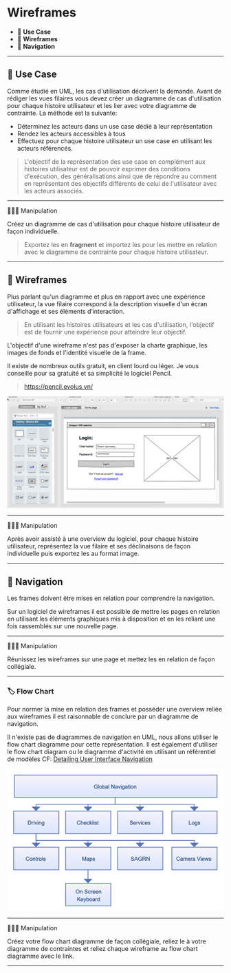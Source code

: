 # Wireframes

* 🔖 **Use Case**
* 🔖 **Wireframes**
* 🔖 **Navigation**

___

## 📑 Use Case

Comme étudié en UML, les cas d'utilisation décrivent la demande. Avant de rédiger les vues filaires vous devez créer un diagramme de cas d'utilisation pour chaque histoire utilisateur et les lier avec votre diagramme de contrainte. La méthode est la suivante:

* Déterminez les acteurs dans un use case dédié à leur représentation
* Rendez les acteurs accessibles à tous
* Effectuez pour chaque histoire utilisateur un use case en utilisant les acteurs référencés.

> L'objectif de la représentation des use case en complément aux histoires utilisateur est de pouvoir exprimer des conditions d'exécution, des généralisations ainsi que de répondre au comment en représentant des objectifs différents de celui de l'utilisateur avec les acteurs associés.

___

👨🏻‍💻 Manipulation

Créez un diagramme de cas d'utilisation pour chaque histoire utilisateur de façon individuelle.

> Exportez les en **fragment** et importez les pour les mettre en relation avec le diagramme de contrainte pour chaque histoire utilisateur.

___

## 📑 Wireframes

Plus parlant qu'un diagramme et plus en rapport avec une expérience utilisateur, la vue filaire correspond à la description visuelle d'un écran d'affichage et ses éléments d’interaction.

> En utilisant les histoires utilisateurs et les cas d'utilisation, l'objectif est de fournir une expérience pour atteindre leur objectif.

L'objectif d'une wireframe n'est pas d'exposer la charte graphique, les images de fonds et l'identité visuelle de la frame.

Il existe de nombreux outils gratuit, en client lourd ou léger. Je vous conseille pour sa gratuité et sa simplicité le logiciel Pencil.

> https://pencil.evolus.vn/

![image](https://raw.githubusercontent.com/seeren-training/Methodo/master/wiki/resources/pencil.png)

___

👨🏻‍💻 Manipulation

Après avoir assisté à une overview du logiciel, pour chaque histoire utilisateur, représentez la vue filaire et ses déclinaisons de façon individuelle puis exportez les au format image.

___


## 📑 Navigation

Les frames doivent être mises en relation pour comprendre la navigation.

Sur un logiciel de wireframes il est possible de mettre les pages en relation en utilisant les éléments graphiques mis à disposition et en les reliant une fois rassemblés sur une nouvelle page.

___

👨🏻‍💻 Manipulation

Réunissez les wireframes sur une page et mettez les en relation de façon collégiale.

___

### 🏷️ **Flow Chart**

Pour normer la mise en relation des frames et posséder une overview reliée aux wireframes il est raisonnable de conclure par un diagramme de navigation.

Il n'existe pas de diagrammes de navigation en UML, nous allons utiliser le flow chart diagramme pour cette représentation. Il est également d'utiliser le flow chart diagram ou le diagramme d'activité en utilisant un référentiel de modèles CF: [Detailing User Interface Navigation](https://www.ibm.com/developerworks/rational/library/4697.html)

![image](https://raw.githubusercontent.com/seeren-training/Methodo/master/wiki/resources/flowchart.png)

___

👨🏻‍💻 Manipulation

Créez votre flow chart diagramme de façon collégiale, reliez le à votre diagramme de contraintes et reliez chaque wireframe au flow chart diagramme avec le link.

___


